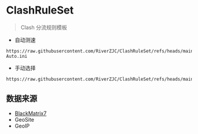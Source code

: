 # ClashRuleSet
> Clash 分流规则模板

- 自动测速
```
https://raw.githubusercontent.com/RiverZJC/ClashRuleSet/refs/heads/main/Clash-Auto.ini
```

- 手动选择
```
https://raw.githubusercontent.com/RiverZJC/ClashRuleSet/refs/heads/main/Clash.ini
```

## 数据来源
- [BlackMatrix7](https://github.com/blackmatrix7/ios_rule_script/tree/master/rule/Clash)
- GeoSite
- GeoIP
